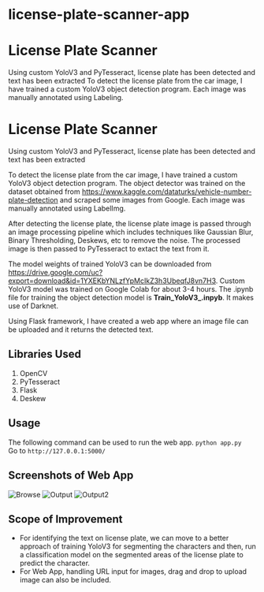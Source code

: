 # license-plate-scanner-app
# License Plate Scanner
Using custom YoloV3 and PyTesseract, license plate has been detected and text has been extracted  To detect the license plate from the car image, I have trained a custom YoloV3 object detection program. Each image was manually annotated using Labeling.

# License Plate Scanner
Using custom YoloV3 and PyTesseract, license plate has been detected and text has been extracted

To detect the license plate from the car image, I have trained a custom YoloV3 object detection program. The object detector was trained on the dataset obtained from https://www.kaggle.com/dataturks/vehicle-number-plate-detection and scraped some images from Google. Each image was manually annotated using LabelImg.

After detecting the license plate, the license plate image is passed through an image processing pipeline which includes techniques like Gaussian Blur, Binary Thresholding, Deskews, etc to remove the noise. The processed image is then passed to PyTesseract to extact the text from it.

The model weights of trained YoloV3 can be downloaded from https://drive.google.com/uc?export=download&id=1YXEKbYNLzfYpMcIkZ3h3UbeqfJ8vn7H3. Custom YoloV3 model was trained on Google Colab for about 3-4 hours. The .ipynb file for training the object detection model is **Train_YoloV3_.inpyb**. It makes use of Darknet.

Using Flask framework, I have created a web app where an image file can be uploaded and it returns the detected text.

## Libraries Used
1. OpenCV
2. PyTesseract
3. Flask
4. Deskew

## Usage
The following command can be used to run the web app.
```python app.py```<br>
Go to ```http://127.0.0.1:5000/```

## Screenshots of Web App
![Browse](https://i.ibb.co/zns645w/browse.jpg)
![Output](https://i.ibb.co/gjT1vzM/output.jpg)
![Output2](https://i.ibb.co/DpYkQmx/output2.jpg)

## Scope of Improvement
- For identifying the text on license plate, we can move to a better approach of training YoloV3 for segmenting the characters and then, run a classification model on the segmented areas of the license plate to predict the character.
- For Web App, handling URL input for images, drag and drop to upload image can also be included.


